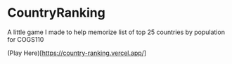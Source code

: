 # CountryRanking
A little game I made to help memorize list of top 25 countries by population for COGS110

(Play Here)[https://country-ranking.vercel.app/]

